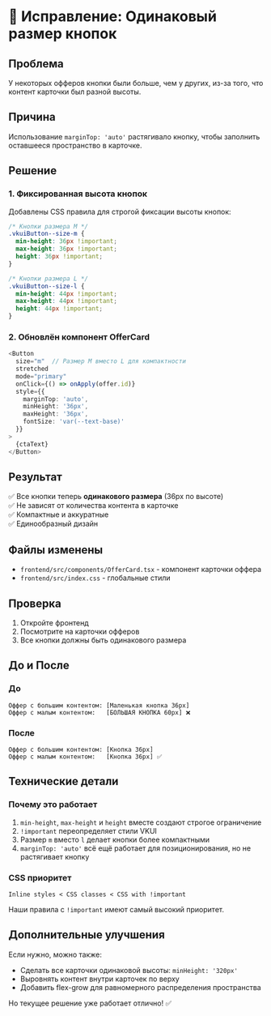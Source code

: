 # 🔧 Исправление: Одинаковый размер кнопок

## Проблема

У некоторых офферов кнопки были больше, чем у других, из-за того, что контент карточки был разной высоты.

## Причина

Использование `marginTop: 'auto'` растягивало кнопку, чтобы заполнить оставшееся пространство в карточке.

## Решение

### 1. Фиксированная высота кнопок

Добавлены CSS правила для строгой фиксации высоты кнопок:

```css
/* Кнопки размера M */
.vkuiButton--size-m {
  min-height: 36px !important;
  max-height: 36px !important;
  height: 36px !important;
}

/* Кнопки размера L */
.vkuiButton--size-l {
  min-height: 44px !important;
  max-height: 44px !important;
  height: 44px !important;
}
```

### 2. Обновлён компонент OfferCard

```typescript
<Button
  size="m"  // Размер M вместо L для компактности
  stretched
  mode="primary"
  onClick={() => onApply(offer.id)}
  style={{ 
    marginTop: 'auto',
    minHeight: '36px',
    maxHeight: '36px',
    fontSize: 'var(--text-base)'
  }}
>
  {ctaText}
</Button>
```

## Результат

✅ Все кнопки теперь **одинакового размера** (36px по высоте)  
✅ Не зависят от количества контента в карточке  
✅ Компактные и аккуратные  
✅ Единообразный дизайн  

## Файлы изменены

- `frontend/src/components/OfferCard.tsx` - компонент карточки оффера
- `frontend/src/index.css` - глобальные стили

## Проверка

1. Откройте фронтенд
2. Посмотрите на карточки офферов
3. Все кнопки должны быть одинакового размера

## До и После

### До
```
Оффер с большим контентом: [Маленькая кнопка 36px]
Оффер с малым контентом:   [БОЛЬШАЯ КНОПКА 60px] ❌
```

### После
```
Оффер с большим контентом: [Кнопка 36px]
Оффер с малым контентом:   [Кнопка 36px] ✅
```

## Технические детали

### Почему это работает

1. `min-height`, `max-height` и `height` вместе создают строгое ограничение
2. `!important` переопределяет стили VKUI
3. Размер `m` вместо `l` делает кнопки более компактными
4. `marginTop: 'auto'` всё ещё работает для позиционирования, но не растягивает кнопку

### CSS приоритет

```
Inline styles < CSS classes < CSS with !important
```

Наши правила с `!important` имеют самый высокий приоритет.

## Дополнительные улучшения

Если нужно, можно также:
- Сделать все карточки одинаковой высоты: `minHeight: '320px'`
- Выровнять контент внутри карточек по верху
- Добавить flex-grow для равномерного распределения пространства

Но текущее решение уже работает отлично! ✅

